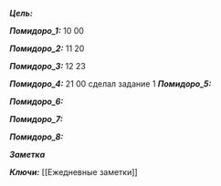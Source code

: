 
***Цель:***  

***Помидоро_1:*** 10 00

***Помидоро_2:***  11 20

***Помидоро_3:*** 12 23

***Помидоро_4:*** 21 00
сделал задание 1
***Помидоро_5:*** 

***Помидоро_6:*** 

***Помидоро_7:*** 

***Помидоро_8:*** 

***Заметка*** 


***Ключи:*** [[Ежедневные заметки]]